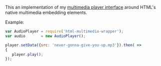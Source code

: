 This an implementation of my [multimedia player interface](https://github.com/adinan-cenci/js-multimedia-player-interface) around HTML's native multimedia embedding elements.

Example:

```js
var AudioPlayer = require('html-multimedia-wrapper');
var audio       = new AudioPlayer();

player.setData({src: 'never-gonna-give-you-up.mp3'}).then( => 
{
   player.play();
});
```

